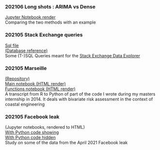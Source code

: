 ### 202106 Long shots : ARIMA vs Dense
[Jupyter Notebook render](https://vma1991.github.io/arima_vs_dense/20210609_arima_vs_dense.html)  
Comparing the two methods with an example

### 202105 Stack Exchange queries
[Sql file](https://github.com/vma1991/vma1991.github.io/blob/main/stackexchange_sql/20210524_stackexchange.sql)  
[(Database reference)](https://vma1991.github.io/stackexchange_sql/stackexchange_db.png)  
Some (T-)SQL Queries meant for the [Stack Exchange Data Explorer](https://data.stackexchange.com/)

### 202105 Marseille
[(Repository)](https://github.com/vma1991/marseille)  
[Main notebook (HTML render)](https://vma1991.github.io/marseille/20210517_marseille.html)  
[Functions notebook (HTML render)](https://vma1991.github.io/marseille/20210515_functions.html)  
A transcript from R to Python of part of the code I wrote during my masters internship in 2014. It deals with bivariate risk assessment in the context of coastal engineering

### 202105 Facebook leak
(Jupyter notebooks, rendered to HTML)  
[With Python code showing](https://bit.ly/3bN4RR5)  
[With Python code hidden](https://bit.ly/3tQGHv1)  
Study on some of the data from the April 2021 Facebook leak
